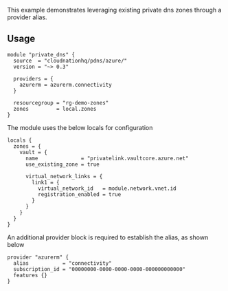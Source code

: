 This example demonstrates leveraging existing private dns zones through a provider alias.

## Usage

```hcl
module "private_dns" {
  source  = "cloudnationhq/pdns/azure/"
  version = "~> 0.3"

  providers = {
    azurerm = azurerm.connectivity
  }

  resourcegroup = "rg-demo-zones"
  zones         = local.zones
}
```

The module uses the below locals for configuration

```hcl
locals {
  zones = {
    vault = {
      name              = "privatelink.vaultcore.azure.net"
      use_existing_zone = true

      virtual_network_links = {
        link1 = {
          virtual_network_id   = module.network.vnet.id
          registration_enabled = true
        }
      }
    }
  }
}
```

An additional provider block is required to establish the alias, as shown below

```hcl
provider "azurerm" {
  alias           = "connectivity"
  subscription_id = "00000000-0000-0000-0000-000000000000"
  features {}
}
```
